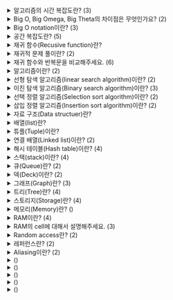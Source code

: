 <details>
<summary>알고리즘의 시간 복잡도란? (3)</summary>
<br>
  
- 알고리즘의 시간 복잡도는 알고리즘이 실행하는 데 걸리는 시간을 입력 길이의 함수로 수량화합니다.
- 실행 시간은 입력 길이의 함수이며 알고리즘이 실행 중인 시스템의 실제 실행 시간이 아닙니다.
- Big O(Ordnung) notation을 통해 표현합니다.
</details>

<details>
<summary>Big O, Big Omega, Big Theta의 차이점은 무엇인가요? (2)</summary>
<br>

- Big O(O)는 시간 복잡도의 상한선, Big Omega(Ω)는 시간 복잡도의 하한선, Big Theta(Θ)는 Big O와 Big Omega 값이 일치할 때를 의미합니다.
- 학계에서 쓰는 Big Theta(Θ) 개념을 산업계에서는 그냥 Big O(O)로 사용합니다.
</details>

<details>
<summary>Big O notation이란? (3)</summary>
<br>

- Argument가 특정 값 또는 무한대로 향하는 경향이 있을 때 함수의 동작 범위 설명하는 수학적 표기법입니다.
- 어떤 함수 `f(n)`의 Big-O notation이 `O(g(n))`이라는 것은, n의 값이 일정 수준을 넘어가면 그 이상의 어떤 n을 대입하여도 `|f(n)| < c*g(n)`을 만족하는 양의 실수 c가 존재한다는 뜻입니다.
- `Best-case`, `Worst-case`, `Average(Expected)-case`로 상황별로 나누어서 계산합니다.
</details>

<details>
<summary>공간 복잡도란? (5)</summary>
<br>

- 알고리즘의 공간 복잡도는 알고리즘이 실행하는 데 필요한 공간의 양을 입력 길이의 함수로 수량화합니다.
- 보통 배열의 크기, 예상 동적할당, 재귀함수의 호출 횟수, 스택에 쌓이는 값들의 크기 등이 공간 복잡도에 영향을 미칩니다.
- `Big O notation`을 통해 표현하고, 시간 복잡도와 같은 방법으로 계산합니다.
- `fixed part` 입력 크기와 무관한 코드, 상수, 변수 등의 메모리
- `variable part` 입력 크기에 따라 필요한 공간이 달라지는 메모리
</details>

<details>
<summary>재귀 함수(Recusive function)란?</summary>
<br>

- 자기 자신을 호출하는 함수
</details>

<details>
<summary>재귀적 문제 풀이란? (2)</summary>
<br>

- 재귀적 문제 풀이: 부분 문제(Subprorblem)의 답을 이용해서 기존 문제를 푸는 것
  - 부분 문제(Subproblem): 같은 형태의 더 작은 문제
</details>

<details>
<summary>재귀 함수와 반복문을 비교해주세요. (6)</summary>
<br>

- 반복문으로 풀 수 있는 문제는 재귀 함수로 풀 수 있다.
- 재귀 함수로 풀 수 있는 문제는 반복문으로 풀 수 있다.
- 재귀 함수 호출이 너무 많으면 콜 스택(Call Stack)이 계속해서 쌓이면서 StackOverflowError가 발생한다.
  - 콜 스택(Call Stack): 프로그램이 현재 실행중인 서브루틴에 대한 정보를 저장하는 스택 데이터 구조
  - 파이썬은 콜 스택을 1,000개까지만 허용한다.
- 콜 스택 문제가 일어나지 않을 때, 반복문보다 재귀 함수로 쓰면 코드가 깔끔해지는 문제에는 재귀 함수를 쓰는 것이 좋다.
</details>

<details>
<summary>알고리즘이란? (2)</summary>
<br>

- `알고리즘(algorithm)` 유한하게 연속적인 정밀한 명령
- 문제를 효율적이게 해결하는 것이 좋은 알고리즘이다.
</details>

<details>
<summary>선형 탐색 알고리즘(linear search algorithm)이란? (2)</summary>
<br>

- 한쪽 끝에서 시작하여 원하는 요소를 찾을 때까지 목록의 각 요소를 검색하는 알고리즘
- Performance
  - Worst-case time complexity: O(n)
  - Best-case time complexity: O(1)
  - Average time complexity: O(n)
  - Worst-case space complexity: O(1)
  - Best-case space complexity: O(1)
  - Average space complexity: O(1)
</details>

<details>
<summary>이진 탐색 알고리즘(Binary search algorithm)이란? (3)</summary>
<br>

- 정렬된 배열에서 탐색 범위를 절반씩 줄여 나가면서 원하는 요소를 찾는 알고리즘
- Process
  1.  정렬된 배열에서 원하는 요소와 배열의 중간 요소를 비교합니다.
  2. 동일하지 않으면 대상이 존재할 수 없는 배열의 절반이 제거되고 나머지 배열 절반에서 검색이 계속됩니다.
  3. 반으로 줄어든 배열에서 대상 값을 찾을 때까지 이 작업을 반복합니다.
- Performance
  - Worst-case time complexity: O(log n)
  - Best-case time complexity: O(1)
  - Average time complexity: O(log n)
  - Worst-case Space complexity: O(1)
  - Best-case Space complexity: O(1)
  - Average Space complexity: O(1)
</details>

<details>
<summary>선택 정렬 알고리즘(Selection sort algorithm)이란? (2)</summary>
<br>

- Process
  1. 주어진 배열의 요소 중 최솟값을 찾습니다.
  2. 그 값을 맨 앞에 위치한 값과 교체합니다.
  3. 맨 처음 위치를 제외한 나머지 배열에서 같은 방법을 반복합니다.
- Performance
  - Worst-case time complexity: O(n^2)
  - Best-case time complexity: O(n^2)
  - Average time complexity: O(n^2)
  - Worst-case Space complexity: O(1)
  - Best-case Space complexity: O(1)
  - Average Space complexity: O(1)
</details>

<details>
<summary>삽입 정렬 알고리즘(Insertion sort algorithm)이란? (2)</summary>
<br>

- Process
  1. 배열의 두 번째 요소부터 시작합니다. (첫 번째 요소는 정렬이 되어있는 상태이기 때문에)
  2. 그 요소의 왼쪽에 위치한 부분 배열과 비교하여, 그 요소를 부분 배열 속에 삽입할 위치로 이동시킵니다.
  3. 나머지 배열에서 같은 방법을 인덱스 순서대로 반복합니다.
- Performance
  - Worst-case time complexity: O(n^2)
  - Best-case time complexity: O(n)
  - Average time complexity: O(n^2)
  - Worst-case Space complexity: O(1)
  - Best-case Space complexity: O(1)
  - Average Space complexity: O(1)
</details>

<details>
<summary>자료 구조(Data structuer)란?</summary>
<br>

- 데이터의 효율적인 접근 및 조작을 가능하게 해주는 저장 및 관리 방식
</details>

<details>
<summary>배열(list)란?</summary>
<br>

- 메모리 상에 같은 타입의 자료가 연속적으로 저장되는 자료 구조
</details>

<details>
<summary>튜플(Tuple)이란?</summary>
<br>

- 둘 이상의 자료형을 묶음으로 다루는 자료 구조
</details>

<details>
<summary>연결 배열(Linked list)이란? (2)</summary>
<br>

- 자료와 다음 노드를 가리키는 참조값으로 구성된 노드를 단위로 하는 잘교 구조
- 원형 연결, 이중 연결 등의 연결 리스트도 있습니다.
</details>

<details>
<summary>해시 테이블(Hash table)이란? (4)</summary>
<br>

- 키를 값에 매핑할 수 있는 자료 구조
- 해시 함수를 사용하여 해시 코드로 인덱싱합니다.
- 조회 중에 키가 해시되고 결과 해시는 해당 값이 저장된 위치를 나타냅니다.
- 해시 맵(Hash map)이라고도 부르는데, Java에서 둘의 차이점은 있습니다.
</details>

<details>
<summary>스택(stack)이란? (4)</summary>
<br>

- Push, Pop 두 가지 주요 연산으로 구성된 선형 자료 구조
- `Push` 컬렉션에 요소를 추가
- `Pop` 아직 제거되지 않은 가장 최근에 추가된 요소를 제거
- 가장 최근에 저장된 데이터를 먼저 제거해야 이전에 저장된 데이터에 접근할 수 있습니다.
</details>

<details>
<summary>큐(Queue)란? (2)</summary>
<br>

- 먼저 저장된 데이터가 먼저 나오는 FIFO(First in First Out) 형식의 선형 자료 구조
- 스택과 반대되는 개념입니다.
</details>

<details>
<summary>덱(Deck)이란? (2)</summary>
<br>

- 시작과 끝에서 넣기와 빼기를 할 수 있는 형식의 선형 자료 구조
- 큐와 스택을 합친 형태입니다.
</details>

<details>
<summary>그래프(Graph)란? (3)</summary>
<br>

- vertex와 edge로 구성된 비선형 자료 구조
- edge의 방향성 유무에 따라 directed graph, undirected graph로 나뉩니다.
- weight의 유무에 따라 weighted graph, unweighted graph로 나뉩니다.
</details>

<details>
<summary>트리(Tree)란? (4)</summary>
<br>

- 연결된 노드 집합이 있는 계층적 비선형 자료 구조
- 자식 노드는 여러 개일 수 있지만, root node를 제외하고는 정확히 하나의 부모 노드에 연결해야 합니다.
- 이진 트리(Binary tree)
  - 각 노드에 최대 두 개의 자식이 있는 트리 구조
- 이진 힙(Binary heap)
  - 부모 노드와 자식 노드의 키 값 사이의 대소관계가 항상 일정한 이진 트리
</details>

<details>
<summary>스토리지(Storage)란? (4)</summary>
<br>

- 데이터가 장기적으로 보존되는 곳
- 스토리지는 컴퓨터가 꺼져도 데이터가 유지됩니다.
- 읽기 및 쓰기 속도가 메모리에 비해 더 느립니다.
- 하드 디스크 드라이브(HDD), 솔리드 스테이트 드라이브(SSD) 등이 대표적인 예입니다.
</details>

<details>
<summary>메모리(Memory)란? ()</summary>
<br>

- 데이터가 임시로 저장되는 곳
- 읽기 및 쓰기 속도가 스토리지에 비해 더 빠릅니다.
- 자료 구조는 데이터를 메모리에서 잘 사용하도록 하는 게 목적입니다.
- 컴퓨터 메모리는 RAM을 사용합니다.
</details>

<details>
<summary>RAM이란? (4)</summary>
<br>

- RAM(Random Access Memory)은 컴퓨터에서 사용되는 주기억장치 중 하나로, CPU가 빠르게 접근할 수 있는 고속의 메모리입니다.
- RAM은 컴퓨터가 작업할 때 필요한 데이터와 프로그램 코드를 저장하며, 컴퓨터가 실행 중인 프로그램이 필요로 하는 모든 데이터를 RAM에 로드하여 작업을 처리합니다.
- RAM은 데이터를 랜덤한 위치에 저장할 수 있으므로, 컴퓨터가 데이터를 읽거나 쓰는 데 걸리는 시간이 매우 빠릅니다.
- RAM은 휘발성 메모리(Volatile Memory)로서 컴퓨터가 꺼지거나 재부팅 될 경우에 저장된 데이터가 모두 소멸됩니다.
</details>

<details>
<summary>RAM의 cell에 대해서 설명해주세요. (3)</summary>
<br>

- 데이터를 저장할 수 있는 일정한 cell로 나눠져 있습니다.
- 각 cell은 자신만의 주소가 있습니다.
- cell-size는 8-bit, 16-bit, 32-bit, 64-bit 등 다양한 크기로 존재합니다. 8-bit가 주로 사용됩니다.
</details>

<details>
<summary>Random access란? (2)</summary>
<br>

- 저장 위치를 알면 접근할 때 항상 일정한 시간이 걸리는 것
- 메모리에 저장한 데이터에 접근할 때의 시간 복잡도는 O(1)입니다.
</details>

<details>
<summary>레퍼런스란? (2)</summary>
<br>

- 레퍼런스(Reference)는 데이터에 접근하게 해주는 값입니다.
- 해당 데이터의 메모리 주소(Address) 값을 갖거나, 오프셋(offset)을 이용해 데이터를 가리키는 값을 갖을 수 있습니다.
</details>

<details>
<summary>Aliasing이란? (2)</summary>
<br>

- 여러 변수가 같은 메모리를 가리키는 것
- 각 변수를 다른 변수에 대한 alias라고 합니다.
</details>

<details>
<summary>()</summary>
<br>

- 
</details>

<details>
<summary>()</summary>
<br>

- 
</details>

<details>
<summary>()</summary>
<br>

- 
</details>

<details>
<summary>()</summary>
<br>

- 
</details>

<details>
<summary>()</summary>
<br>

- 
</details>
